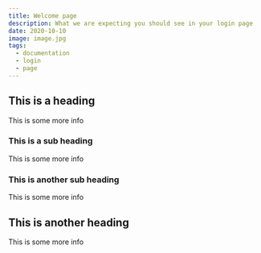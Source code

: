 ```yaml
---
title: Welcome page
description: What we are expecting you should see in your login page
date: 2020-10-10
image: image.jpg
tags:
  - documentation
  - login
  - page
---
```


## This is a heading

This is some more info

### This is a sub heading

This is some more info

### This is another sub heading

This is some more info

## This is another heading

This is some more info